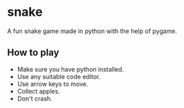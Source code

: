 # snake
A fun snake game made in python with the help of pygame.

## How to play
- Make sure you have python installed.
- Use any suitable code editor.
- Use arrow keys to move.
- Collect apples.
- Don't crash.

